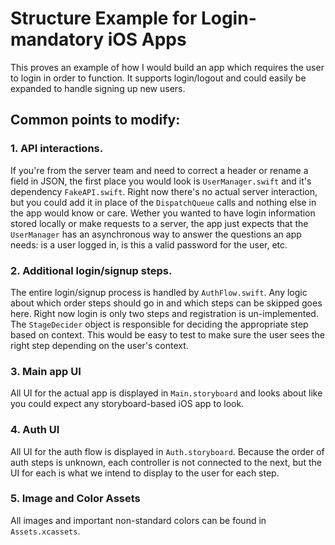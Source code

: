 # Structure Example for Login-mandatory iOS Apps

This proves an example of how I would build an app which requires the user to login in order to function. It supports login/logout and could easily be expanded to handle signing up new users.

## Common points to modify:

### 1. API interactions.

If you're from the server team and need to correct a header or rename a field in JSON, the first place you would look is `UserManager.swift` and it's dependency `FakeAPI.swift`. Right now there's no actual server interaction, but you could add it in place of the `DispatchQueue` calls and nothing else in the app would know or care. Wether you wanted to have login information stored locally or make requests to a server, the app just expects that the `UserManager` has an asynchronous way to answer the questions an app needs: is a user logged in, is this a valid password for the user, etc.


### 2. Additional login/signup steps.

The entire login/signup process is handled by `AuthFlow.swift`. Any logic about which order steps should go in and which steps can be skipped goes here. Right now login is only two steps and registration is un-implemented. The `StageDecider` object is responsible for deciding the appropriate step based on context. This would be easy to test to make sure the user sees the right step depending on the user's context.

### 3. Main app UI

All UI for the actual app is displayed in `Main.storyboard` and looks about like you could expect any storyboard-based iOS app to look.

### 4. Auth UI

All UI for the auth flow is displayed in `Auth.storyboard`. Because the order of auth steps is unknown, each controller is not connected to the next, but the UI for each is what we intend to display to the user for each step.

### 5. Image and Color Assets

All images and important non-standard colors can be found in `Assets.xcassets`.
